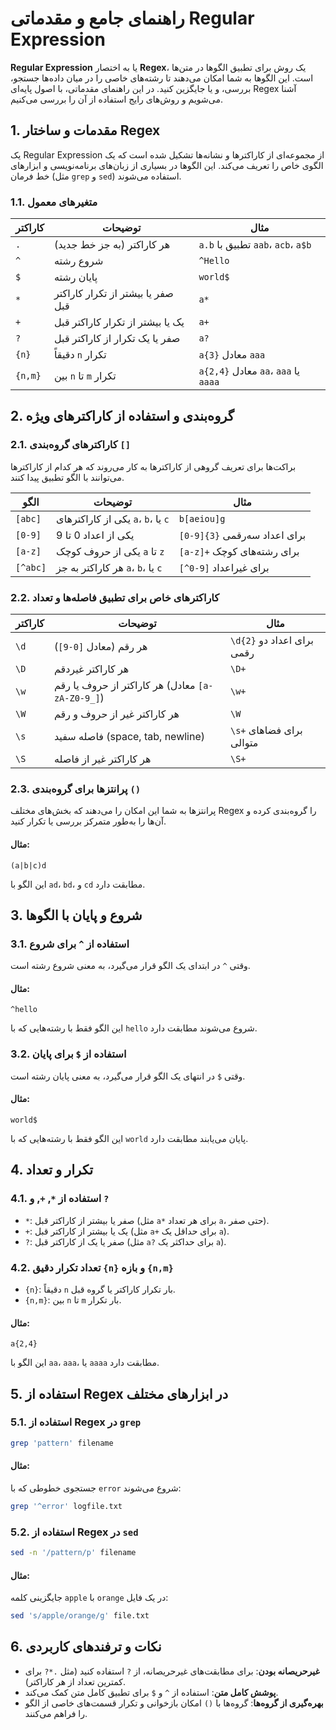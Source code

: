 # راهنمای جامع و مقدماتی Regular Expression

**Regular Expression** یا به اختصار **Regex**، یک روش برای تطبیق الگوها در متن‌ها است. این الگوها به شما امکان می‌دهند تا رشته‌های خاصی را در میان داده‌ها جستجو، بررسی، و یا جایگزین کنید. در این راهنمای مقدماتی، با اصول پایه‌ای Regex آشنا می‌شویم و روش‌های رایج استفاده از آن را بررسی می‌کنیم.

## 1. مقدمات و ساختار Regex

یک Regular Expression از مجموعه‌ای از کاراکترها و نشانه‌ها تشکیل شده است که یک الگوی خاص را تعریف می‌کند. این الگوها در بسیاری از زبان‌های برنامه‌نویسی و ابزارهای خط فرمان (مثل `grep` و `sed`) استفاده می‌شوند.

### 1.1. متغیرهای معمول

| کاراکتر | توضیحات                           | مثال                                 |
| ------- | --------------------------------- | ------------------------------------ |
| `.`     | هر کاراکتر (به جز خط جدید)        | `a.b` تطبیق با `aab`، `acb`، `a$b`   |
| `^`     | شروع رشته                         | `^Hello`                             |
| `$`     | پایان رشته                        | `world$`                             |
| `*`     | صفر یا بیشتر از تکرار کاراکتر قبل | `a*`                                 |
| `+`     | یک یا بیشتر از تکرار کاراکتر قبل  | `a+`                                 |
| `?`     | صفر یا یک تکرار از کاراکتر قبل    | `a?`                                 |
| `{n}`   | دقیقاً `n` تکرار                  | `a{3}` معادل `aaa`                   |
| `{n,m}` | بین `n` تا `m` تکرار              | `a{2,4}` معادل `aa`، `aaa` یا `aaaa` |

## 2. گروه‌بندی و استفاده از کاراکترهای ویژه

### 2.1. کاراکترهای گروه‌بندی `[]`

براکت‌ها برای تعریف گروهی از کاراکترها به کار می‌روند که هر کدام از کاراکترها می‌توانند با الگو تطبیق پیدا کنند.

| الگو     | توضیحات                            | مثال                          |
| -------- | ---------------------------------- | ----------------------------- |
| `[abc]`  | یکی از کاراکترهای `a`، `b`، یا `c` | `b[aeiou]g`                   |
| `[0-9]`  | یکی از اعداد 0 تا 9                | `[0-9]{3}` برای اعداد سه‌رقمی |
| `[a-z]`  | یکی از حروف کوچک `a` تا `z`        | `[a-z]+` برای رشته‌های کوچک   |
| `[^abc]` | هر کاراکتر به جز `a`، `b`، یا `c`  | `[^0-9]` برای غیراعداد        |

### 2.2. کاراکترهای خاص برای تطبیق فاصله‌ها و تعداد

| کاراکتر | توضیحات                                          | مثال                       |
| ------- | ------------------------------------------------ | -------------------------- |
| `\d`    | هر رقم (معادل `[0-9]`)                           | `\d{2}` برای اعداد دو رقمی |
| `\D`    | هر کاراکتر غیردقم                                | `\D+`                      |
| `\w`    | هر کاراکتر از حروف یا رقم (معادل `[a-zA-Z0-9_]`) | `\w+`                      |
| `\W`    | هر کاراکتر غیر از حروف و رقم                     | `\W`                       |
| `\s`    | فاصله سفید (space, tab, newline)                 | `\s+` برای فضاهای متوالی   |
| `\S`    | هر کاراکتر غیر از فاصله                          | `\S+`                      |

### 2.3. پرانتزها برای گروه‌بندی `()`

پرانتزها به شما این امکان را می‌دهند که بخش‌های مختلف Regex را گروه‌بندی کرده و آن‌ها را به‌طور متمرکز بررسی یا تکرار کنید.

#### مثال:

```regex
(a|b|c)d
```

این الگو با `ad`، `bd`، و `cd` مطابقت دارد.

## 3. شروع و پایان با الگوها

### 3.1. استفاده از `^` برای شروع

وقتی `^` در ابتدای یک الگو قرار می‌گیرد، به معنی شروع رشته است.

#### مثال:

```regex
^hello
```

این الگو فقط با رشته‌هایی که با `hello` شروع می‌شوند مطابقت دارد.

### 3.2. استفاده از `$` برای پایان

وقتی `$` در انتهای یک الگو قرار می‌گیرد، به معنی پایان رشته است.

#### مثال:

```regex
world$
```

این الگو فقط با رشته‌هایی که با `world` پایان می‌یابند مطابقت دارد.

## 4. تکرار و تعداد

### 4.1. استفاده از `*`, `+`, و `?`

- `*`: صفر یا بیشتر از کاراکتر قبل (مثل `a*` برای هر تعداد `a`، حتی صفر).
- `+`: یک یا بیشتر از کاراکتر قبل (مثل `a+` برای حداقل یک `a`).
- `?`: صفر یا یک از کاراکتر قبل (مثل `a?` برای حداکثر یک `a`).

### 4.2. تعداد تکرار دقیق `{n}` و بازه `{n,m}`

- `{n}`: دقیقاً `n` بار تکرار کاراکتر یا گروه قبل.
- `{n,m}`: بین `n` تا `m` بار تکرار.

#### مثال:

```regex
a{2,4}
```

این الگو با `aa`، `aaa`، یا `aaaa` مطابقت دارد.

## 5. استفاده از Regex در ابزارهای مختلف

### 5.1. استفاده از Regex در `grep`

```bash
grep 'pattern' filename
```

#### مثال:

جستجوی خطوطی که با `error` شروع می‌شوند:

```bash
grep '^error' logfile.txt
```

### 5.2. استفاده از Regex در `sed`

```bash
sed -n '/pattern/p' filename
```

#### مثال:

جایگزینی کلمه `apple` با `orange` در یک فایل:

```bash
sed 's/apple/orange/g' file.txt
```

## 6. نکات و ترفندهای کاربردی

- **غیرحریصانه بودن**: برای مطابقت‌های غیرحریصانه، از `?` استفاده کنید (مثل `.*?` برای کمترین تعداد از هر کاراکتر).
- **پوشش کامل متن**: استفاده از `^` و `$` برای تطبیق کامل متن کمک می‌کند.
- **بهره‌گیری از گروه‌ها**: گروه‌ها با `()` امکان بازخوانی و تکرار قسمت‌های خاصی از الگو را فراهم می‌کنند.
